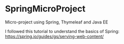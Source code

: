 # SpringMicroProject
Micro-project using Spring, Thymeleaf and Java EE

I followed this tutorial to understand the basics of Spring:
https://spring.io/guides/gs/serving-web-content/
